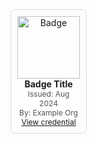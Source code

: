 <div style="display:grid;grid-template-columns:repeat(6,1fr);gap:1rem;">
  <div style="text-align:center;border:1px solid #ddd;padding:10px;border-radius:8px;">
    <img src="badge1.png" alt="Badge" style="width:100px;height:100px;object-fit:contain;">
    <div style="font-weight:bold;">Badge Title</div>
    <div style="font-size:12px;color:#555;">Issued: Aug 2024</div>
    <div style="font-size:12px;color:#555;">By: Example Org</div>
    <div style="font-size:12px;"><a href="#">View credential</a></div>
  </div>
  <!-- Repeat for each badge -->
</div>
